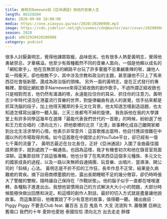 ```yaml
---
title: 黃明志Namewee談《亞洲通話》與他的音樂人生
length: 86329204
date: 2020-09-08 18:00:00
media: https://one.xiaoyuu.ga/ear/2020/20200908.mp3
image: https://cdn.jsdelivr.net/gh/coxmos/cdn@master/ear/cover/20200908.jpeg
season: 2020
guid: a8632920420200908
category: podcast
---
```


很多人討厭黃明志，覺得他譁眾取寵，品味低劣。也有很多人熱愛黃明志，覺得他勇破禁忌，才華橫溢。他至少有兩種截然不同的音樂人面向，一個是他賴以成名的「網紅歌手」，他在百無禁忌的網路平台玩了許多葷腥不忌重鹹重辣的哏，讓他人氣一飛衝天，卻也樹敵不少，其中涉及宗教和政治的主題，甚至讓他不只上了馬來西亞社會版新聞，還成為政治版的頭條。
另外一面的黃明志，是在正式發行的專輯裡，那個比網紅歌手Namewee來得正經收斂的創作歌手。不過所謂正經收斂也只是相對而言，他仍然有滿滿的哏，永遠能拉住你的耳朵、抓住你的注意力。黃明志少年時代浸泡在港臺流行音樂的世界，對旋律編曲有過人的直覺，信手拈來都是抓耳洗腦的段子，加上他得天獨厚的多元文化背景，他太知道怎樣創造話題，也太知道怎樣寫出讓你一聽入腦，三天三夜都甩不掉的旋律。
我告訴他在我的大學課堂上有許多同學這幾年在選擇「最能代表我們世代的一首歌」的時候，紛紛選了他和王力宏合唱的〈漂向北方〉，把他歌裡的北京「北漂」故事轉化成自己離開家鄉到台北生活求學的心情。他表示非常意外：這首歌推出當時，他自忖應該很難在中國以外的市場取得共鳴。如今這首歌在中國禁止的YouTube平台，卻已經有一億七千萬的流量了。
黃明志最近在台北長住，正好《亞洲通話》入圍了金曲最佳國語男歌手，就到處跑了一輪通告。也因為這樣，我才有機會初次和他在錄音室見面深聊。這集節目除了談這張專輯，他也分享了在馬來西亞這個多元種族、多元文化的國家成長的過程，以及一路以來無師自通搞團、玩音樂、出唱片、當導演、開公司的「斜槓」心法。
黃明志是不折不扣的工作狂，長年作息不正常，結果是久病難癒的胃疾。摘下註冊商標墨鏡的他，露出長期睡眠不足的幾分倦容，卻仍時時張大了警醒的雙眼，隨時讓自己保持在「作戰狀態」。他的腦子似乎一直都在嗖嗖運轉，各種點子進進出出。我想他習慣用自己的方式解決大大小小的問題，大部分時候能極快做出回應和決定。和這樣的創作人對話，最好的切入方式就是盡量讓他說故事。
而這集節目，他確實說了不少有意思的故事，值得聽一聽。
播出曲目：
Piggy Piggy
不要去Club feat. 羅百吉
五百
鬼島 ft. 大支
流浪狗 ft. 蕭敬騰
亞麻比
舊傷口
我們的十年
愛妳也愛她
泰國恰恰
漂向北方
出去走走
醉蝶

